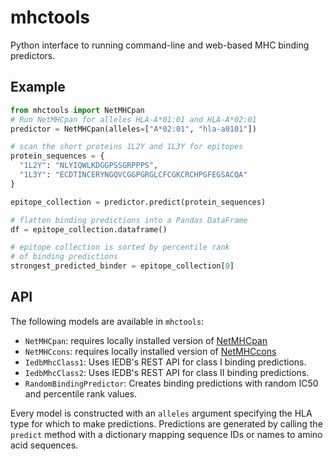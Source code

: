 # mhctools
Python interface to running command-line and web-based MHC binding predictors. 

## Example

```python
from mhctools import NetMHCpan
# Run NetMHCpan for alleles HLA-A*01:01 and HLA-A*02:01
predictor = NetMHCpan(alleles=["A*02:01", "hla-a0101"])

# scan the short proteins 1L2Y and 1L3Y for epitopes
protein_sequences = {
  "1L2Y": "NLYIQWLKDGGPSSGRPPPS",
  "1L3Y": "ECDTINCERYNGQVCGGPGRGLCFCGKCRCHPGFEGSACQA"
}

epitope_collection = predictor.predict(protein_sequences)

# flatten binding predictions into a Pandas DataFrame
df = epitope_collection.dataframe()

# epitope collection is sorted by percentile rank
# of binding predictions
strongest_predicted_binder = epitope_collection[0]
```
## API

The following models are available in `mhctools`: 
* `NetMHCpan`: requires locally installed version of [NetMHCpan](http://www.cbs.dtu.dk/services/NetMHCpan/)
* `NetMHCcons`: requires locally installed version of [NetMHCcons](http://www.cbs.dtu.dk/services/NetMHCcons/)
* `IedbMhcClass1`: Uses IEDB's REST API for class I binding predictions.
* `IedbMhcClass2`: Uses IEDB's REST API for class II binding predictions.
* `RandomBindingPredictor`: Creates binding predictions with random IC50 and percentile rank values.

Every model is constructed with an `alleles` argument specifying the HLA type for which to make predictions. Predictions are generated by calling the `predict` method with a dictionary mapping sequence IDs or names to amino acid sequences.
